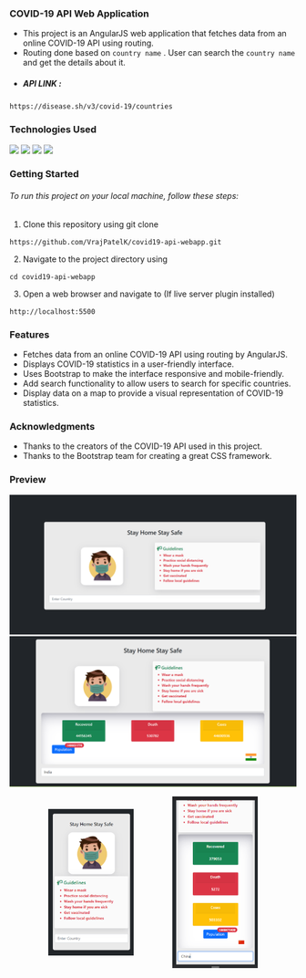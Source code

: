 ### COVID-19 API Web Application

* This project is an AngularJS web application that fetches data from an online COVID-19 API using routing.
* Routing done based on ```country name``` . User can search the ```country name``` and get the details about it.
* ##### API LINK :  
``` 
https://disease.sh/v3/covid-19/countries 
```

### Technologies Used
<p align="left">
  <a>
    <img src="https://img.shields.io/badge/AngularJS-v1.8.2-red.svg">
  </a>
    <a>
  <img src="https://img.shields.io/badge/-CSS3-1572B6?style=flat&logo=css3&logoColor=white">
    </a>
      <a>
  <img src="https://img.shields.io/badge/-JavaScript-F7DF1E?style=flat&logo=javascript&logoColor=black">
    </a>
    <a>
  <img src="https://img.shields.io/badge/-Bootstrap-7952B3?style=flat&logo=bootstrap&logoColor=white">
    </a>

</p>

### Getting Started
###### To run this project on your local machine, follow these steps:
1. Clone this repository using git clone 
```
https://github.com/VrajPatelK/covid19-api-webapp.git
```
2. Navigate to the project directory using 
```
cd covid19-api-webapp
```
3. Open a web browser and navigate to (If live server plugin installed)
``` 
http://localhost:5500 
```

### Features
* Fetches data from an online COVID-19 API using routing by AngularJS.
* Displays COVID-19 statistics in a user-friendly interface.
* Uses Bootstrap to make the interface responsive and mobile-friendly.
* Add search functionality to allow users to search for specific countries.
* Display data on a map to provide a visual representation of COVID-19 statistics.

### Acknowledgments
* Thanks to the creators of the COVID-19 API used in this project.
* Thanks to the Bootstrap team for creating a great CSS framework.


### Preview

![img-1](./Image/img-1.png)
![img-2](./Image/img-2.png)

<div style="display: flex; justify-content: space-evenly; align-items: center;">
    <img src="./Image/img-3.png" width="150rem" />
    <img src="./Image/img-4.png" width="150rem" />
</div>
